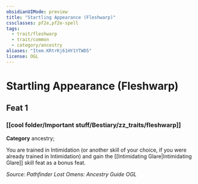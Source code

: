 ```yaml
---
obsidianUIMode: preview
title: "Startling Appearance (Fleshwarp)"
cssclasses: pf2e,pf2e-spell
tags:
  - trait/fleshwarp
  - trait/common
  - category/ancestry
aliases: "Item.KRtrKj61HY1YTWD5"
license: OGL
---
```

# Startling Appearance (Fleshwarp)
## Feat 1
### [[cool folder/Important stuff/Bestiary/zz_traits/fleshwarp]]

**Category** ancestry; 




You are trained in Intimidation (or another skill of your choice, if you were already trained in Intimidation) and gain the [[Intimidating Glare|Intimidating Glare]] skill feat as a bonus feat.

*Source: Pathfinder Lost Omens: Ancestry Guide*
*OGL*
